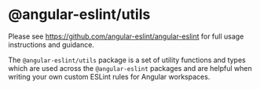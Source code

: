 # @angular-eslint/utils

Please see https://github.com/angular-eslint/angular-eslint for full usage instructions and guidance.

The `@angular-eslint/utils` package is a set of utility functions and types which are used across the `@angular-eslint` packages and are helpful when writing your own custom ESLint rules for Angular workspaces.
